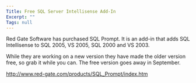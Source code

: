 ```yaml
---
Title: Free SQL Server Intellisense Add-In
Excerpt: ""
Tags: null
---
```

Red Gate Software has purchased SQL Prompt. It is an add-in that adds SQL Intellisense to SQL 2005, VS 2005, SQL 2000 and VS 2003.

While they are working on a new version they have made the older version free, so grab it while you can. The free version goes away in September. 

<a href="http://www.red-gate.com/products/SQL_Prompt/index.htm">http://www.red-gate.com/products/SQL_Prompt/index.htm</a>

 
